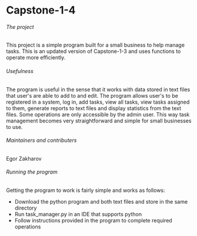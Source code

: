 # Capstone-1-4

###### The project

This project is a simple program built for a small business to help manage tasks. This is an updated version of Capstone-1-3 and uses functions to operate more efficiently.

###### Usefulness

The program is useful in the sense that it works with data stored in text files that user's are able to add to and edit. The program allows user's to be registered in a system, log in, add tasks, view all tasks, view tasks assigned to them, generate reports to text files and display statistics from the text files. Some operations are only accessible by the admin user. This way task management becomes very straightforward and simple for small businesses to use.

###### Maintainers and contributers 

Egor Zakharov

###### Running the program

Getting the program to work is fairly simple and works as follows:

* Download the python program and both text files and store in the same directory
* Run task_manager.py in an IDE that supports python
* Follow instructions provided in the program to complete required operations
